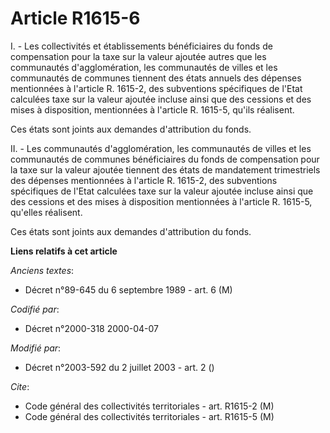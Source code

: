 # Article R1615-6

I. - Les collectivités et établissements bénéficiaires du fonds de compensation pour la taxe sur la valeur ajoutée autres que
les communautés d'agglomération, les communautés de villes et les communautés de communes tiennent des états annuels des
dépenses mentionnées à l'article R. 1615-2, des subventions spécifiques de l'Etat calculées taxe sur la valeur ajoutée
incluse ainsi que des cessions et des mises à disposition, mentionnées à l'article R. 1615-5, qu'ils réalisent.

Ces états sont joints aux demandes d'attribution du fonds.

II. - Les communautés d'agglomération, les communautés de villes et les communautés de communes bénéficiaires du fonds de
compensation pour la taxe sur la valeur ajoutée tiennent des états de mandatement trimestriels des dépenses mentionnées à
l'article R. 1615-2, des subventions spécifiques de l'Etat calculées taxe sur la valeur ajoutée incluse ainsi que des
cessions et des mises à disposition mentionnées à l'article R. 1615-5, qu'elles réalisent.

Ces états sont joints aux demandes d'attribution du fonds.

**Liens relatifs à cet article**

_Anciens textes_:

  - Décret n°89-645 du 6 septembre 1989 - art. 6 (M)

_Codifié par_:

  - Décret n°2000-318 2000-04-07

_Modifié par_:

  - Décret n°2003-592 du 2 juillet 2003 - art. 2 ()

_Cite_:

  - Code général des collectivités territoriales - art. R1615-2 (M)
  - Code général des collectivités territoriales - art. R1615-5 (M)
